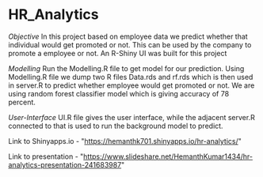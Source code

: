 # HR_Analytics
*Objective*
In this project based on employee data we predict whether that individual would get promoted or not. This can be used by the company to promote a employee or not. An R-Shiny UI was built for this project

*Modelling*
Run the Modelling.R file to get model for our prediction. Using Modelling.R file we dump two R files Data.rds and rf.rds which is then used in server.R to predict whether employee would get promoted or not. We are using random forest classifier model which is giving accuracy of 78 percent.

*User-Interface*
UI.R file gives the user interface, while the adjacent server.R connected to that is used to run the background model to predict. 

Link to Shinyapps.io - "https://hemanthk701.shinyapps.io/hr-analytics/"

Link to presentation - "https://www.slideshare.net/HemanthKumar1434/hr-analytics-presentation-241683987"
